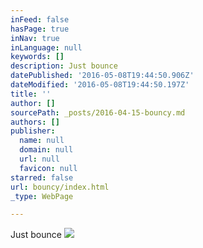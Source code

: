 ```yaml
---
inFeed: false
hasPage: true
inNav: true
inLanguage: null
keywords: []
description: Just bounce
datePublished: '2016-05-08T19:44:50.906Z'
dateModified: '2016-05-08T19:44:50.197Z'
title: ''
author: []
sourcePath: _posts/2016-04-15-bouncy.md
authors: []
publisher:
  name: null
  domain: null
  url: null
  favicon: null
starred: false
url: bouncy/index.html
_type: WebPage

---
```

Just bounce
![](https://the-grid-user-content.s3-us-west-2.amazonaws.com/edc03176-187b-42e4-97c2-491dfae52d3a.gif)